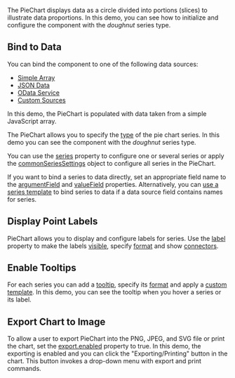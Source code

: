 The PieChart displays data as a circle divided into portions (slices) to illustrate data proportions. In this demo, you can see how to initialize and configure the component with the *doughnut* series type.

## Bind to Data

You can bind the component to one of the following data sources: 

* [Simple Array](/Documentation/Guide/Data_Binding/Specify_a_Data_Source/Local_Array/)
* [JSON Data](/Documentation/Guide/Data_Binding/Specify_a_Data_Source/Read-Only_Data_in_JSON_Format/)
* [OData Service](/Documentation/Guide/Data_Binding/Specify_a_Data_Source/OData/)
* [Custom Sources](/Documentation/Guide/Data_Binding/Specify_a_Data_Source/Custom_Data_Sources/)

In this demo, the PieChart is populated with data taken from a simple JavaScript array.

The PieChart allows you to specify the [type](/Documentation/ApiReference/UI_Components/dxPieChart/Configuration/#type) of the pie chart series. In this demo you can see the component with the *doughnut* series type.

You can use the [series](/Documentation/ApiReference/UI_Components/dxPieChart/Configuration/series/) property to configure one or several series or apply the [commonSeriesSettings](/Documentation/ApiReference/UI_Components/dxPieChart/Configuration/commonSeriesSettings/) object to configure all series in the PieChart.

If you want to bind a series to data directly, set an appropriate field name to the [argumentField](/Documentation/ApiReference/UI_Components/dxPieChart/Configuration/series/#argumentField) and [valueField](/Documentation/ApiReference/UI_Components/dxPieChart/Configuration/series/#valueField) properties.  Alternatively, you can [use a series template](/Documentation/Guide/UI_Components/Chart/Data_Binding/Bind_Series_to_Data/#Using_a_Series_Template) to bind series to data if a data source field contains names for series. 

## Display Point Labels

PieChart allows you to display and configure labels for series. Use the [label](/Documentation/ApiReference/UI_Components/dxPieChart/Configuration/series/label/) property to make the labels [visible](/Documentation/ApiReference/UI_Components/dxPieChart/Configuration/series/label/#visible), specify [format](/Documentation/ApiReference/UI_Components/dxPieChart/Configuration/series/label/#format) and show [connectors](/Documentation/ApiReference/UI_Components/dxPieChart/Configuration/series/label/connector/).

## Enable Tooltips

For each series you can add a [tooltip](/Documentation/ApiReference/UI_Components/dxPieChart/Configuration/tooltip/), specify its [format](/Documentation/ApiReference/UI_Components/dxPieChart/Configuration/tooltip/#format) and apply a [custom template](/Documentation/ApiReference/UI_Components/dxPieChart/Configuration/tooltip/#customizeTooltip). In this demo, you can see the tooltip when you hover a series or its label.

## Export Chart to Image

To allow a user to export PieChart into the PNG, JPEG, and SVG file or print the chart, set the [export.enabled](/Documentation/ApiReference/UI_Components/dxPieChart/Configuration/export/#enabled) property to true. In this demo, the exporting is enabled and you can click the "Exporting/Printing" button in the chart. This button invokes a drop-down menu with export and print commands.

